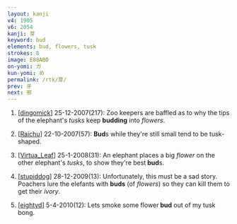 ```yaml
---
layout: kanji
v4: 1905
v6: 2054
kanji: 芽
keyword: bud
elements: bud, flowers, tusk
strokes: 8
image: E88ABD
on-yomi: ガ
kun-yomi: め
permalink: /rtk/芽/
prev: 牙
next: 邪
---
```


1) [<a href="http://kanji.koohii.com/profile/dingomick">dingomick</a>] 25-12-2007(217): Zoo keepers are baffled as to why the tips of the elephant&#039;s <em>tusks</em> keep <strong>budding</strong> into <em>flowers</em>.

2) [<a href="http://kanji.koohii.com/profile/Raichu">Raichu</a>] 22-10-2007(57): <strong>Bud</strong>s while they&#039;re still small tend to be tusk-shaped.

3) [<a href="http://kanji.koohii.com/profile/Virtua_Leaf">Virtua_Leaf</a>] 25-1-2008(31): An elephant places a big <em>flower</em> on the other elephant&#039;s <em>tusks</em>, to show they&#039;re best<strong> bud</strong>s.

4) [<a href="http://kanji.koohii.com/profile/stupiddog">stupiddog</a>] 28-12-2009(13): Unfortunately, this must be a sad story. Poachers lure the elefants with <strong>buds</strong> (of <em>flowers</em>) so they can kill them to get their <em>ivory</em>.

5) [<a href="http://kanji.koohii.com/profile/eightyd">eightyd</a>] 5-4-2010(12): Lets smoke some flower<strong> bud</strong> out of my tusk bong.


